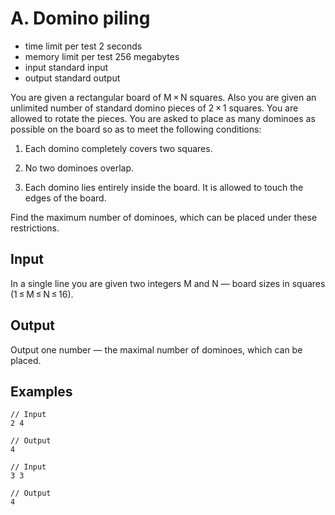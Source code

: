 # A. Domino piling
- time limit per test 2 seconds
- memory limit per test 256 megabytes
- input standard input
- output standard output

You are given a rectangular board of M × N squares. Also you are given an unlimited number of standard domino pieces of 2 × 1 squares. You are allowed to rotate the pieces. You are asked to place as many dominoes as possible on the board so as to meet the following conditions:

1. Each domino completely covers two squares.

2. No two dominoes overlap.

3. Each domino lies entirely inside the board. It is allowed to touch the edges of the board.

Find the maximum number of dominoes, which can be placed under these restrictions.
## Input

In a single line you are given two integers M and N — board sizes in squares (1 ≤ M ≤ N ≤ 16).
## Output

Output one number — the maximal number of dominoes, which can be placed.
## Examples
````
// Input
2 4

// Output
4
````
````
// Input
3 3

// Output
4
````
